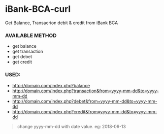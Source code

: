 # iBank-BCA-curl
Get Balance, Transacrion debit &amp; credit from iBank BCA

### AVAILABLE METHOD
 - get balance
 - get transaction
 - get debet
 - get credit

### USED:
 - http://domain.com/index.php?balance
 - http://domain.com/index.php?transaction&from=yyyy-mm-dd&to=yyyy-mm-dd
 - http://domain.com/index.php?debet&from=yyyy-mm-dd&to=yyyy-mm-dd
 - http://domain.com/index.php?credit&from=yyyy-mm-dd&to=yyyy-mm-dd

 > change yyyy-mm-dd with date value. eg: 2018-06-13
